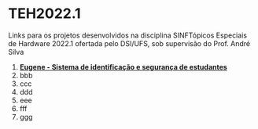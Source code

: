 # TEH2022.1

Links para os projetos desenvolvidos na disciplina SINFTópicos Especiais de Hardware 2022.1 ofertada pelo DSI/UFS, sob supervisão do Prof. André Silva

1. **[Eugene - Sistema de identificação e segurança de estudantes](https://github.com/Sinu-Tech/Eugene)**
2. bbb
3. ccc
4. ddd
5. eee
6. fff
7. ggg
